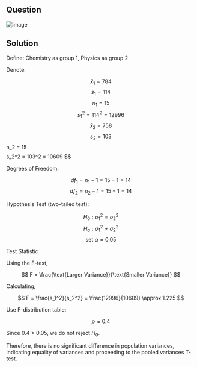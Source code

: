 ## Question

![image](https://github.com/user-attachments/assets/56b60e8b-c478-4b3a-a142-0486ae973620)

## Solution

Define: Chemistry as group 1, Physics as group 2 

Denote:

$$
\bar{x}_1 = 784
$$
$$
s_1 = 114
$$
$$
n_1 = 15
$$
$$
s_1^2 = 114^2 = 12996
$$
$$
\bar{x}_2 = 758
$$
$$
s_2 = 103
$$
n_2 = 15
$$
$$
s_2^2 = 103^2 = 10609
$$

Degrees of Freedom:

$$
df_1 = n_1 - 1 = 15 - 1 = 14
$$
$$
df_2 = n_2 - 1 = 15 - 1 = 14
$$

Hypothesis Test (two-tailed test):

$$
H_0: \sigma_1^2 = \sigma_2^2
$$
$$
H_a: \sigma_1^2 \neq \sigma_2^2
$$
$$
\text{set } \alpha = 0.05
$$

Test Statistic

Using the F-test,

$$
F = \frac{\text{Larger Variance}}{\text{Smaller Variance}} 
$$

Calculating,

$$
F = \frac{s_1^2}{s_2^2} = \frac{12996}{10609} \approx 1.225
$$

Use F-distribution table:

$$
p \approx 0.4
$$

Since 0.4 > 0.05, we do not reject $H_0$.

Therefore, there is no significant difference in population variances, indicating equality of variances and proceeding to the pooled variances T-test.
